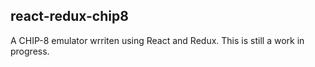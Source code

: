 ## react-redux-chip8

A CHIP-8 emulator wrriten using React and Redux. This is still a work in progress.
